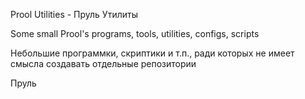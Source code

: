 Prool Utilities - Пруль Утилиты

Some small Prool's programs, tools, utilities, configs, scripts

Небольшие программки, скриптики и т.п., ради которых не имеет смысла
создавать отдельные репозитории

Пруль
